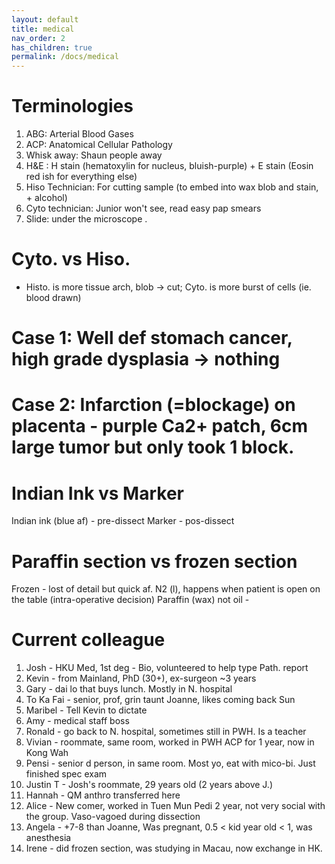 ```yaml
---
layout: default
title: medical
nav_order: 2
has_children: true
permalink: /docs/medical
---
```

# Terminologies
1. ABG: Arterial Blood Gases
2. ACP: Anatomical Cellular Pathology
3. Whisk away: Shaun people away
4. H&E : H stain (hematoxylin for nucleus, bluish-purple) + E stain (Eosin red ish for everything else)
5. Hiso Technician: For cutting sample (to embed into wax blob and stain, + alcohol)
6. Cyto technician: Junior won't see, read easy pap smears
7. Slide: under the microscope
.
# Cyto. vs Hiso.
- Histo. is more tissue arch, blob -> cut; Cyto. is more burst of cells (ie. blood drawn)

# Case 1: Well def stomach cancer, high grade dysplasia -> nothing

# Case 2: Infarction (=blockage) on placenta - purple Ca2+ patch, 6cm large tumor but only took 1 block.

# Indian Ink vs Marker
Indian ink (blue af) - pre-dissect
Marker - pos-dissect

# Paraffin section vs frozen section
Frozen - lost of detail but quick af. N2 (l), happens when patient is open on the table (intra-operative decision)
Paraffin (wax) not oil - 

# Current colleague
1. Josh - HKU Med, 1st deg - Bio, volunteered to help type Path. report
2. Kevin - from Mainland, PhD (30+), ex-surgeon ~3 years
3. Gary - dai lo that buys lunch. Mostly in N. hospital
4. To Ka Fai - senior, prof, grin taunt Joanne, likes coming back Sun
5. Maribel - Tell Kevin to dictate
6. Amy - medical staff boss
7. Ronald - go back to N. hospital, sometimes still in PWH. Is a teacher
8. Vivian - roommate, same room, worked in PWH ACP for 1 year, now in Kong Wah
9. Pensi - senior d person, in same room. Most yo, eat with mico-bi. Just finished spec exam
10. Justin T - Josh's roommate, 29 years old (2 years above J.)
11. Hannah - QM anthro transferred here
12. Alice - New comer, worked in Tuen Mun Pedi 2 year, not very social with the group. Vaso-vagoed during dissection
13. Angela - +7-8 than Joanne, Was pregnant, 0.5 < kid year old < 1, was anesthesia
14. Irene - did frozen section, was studying in Macau, now exchange in HK. 





